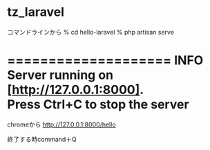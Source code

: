 # tz_laravel

コマンドラインから
% cd hello-laravel
% php artisan serve

====================
  INFO  Server running on [http://127.0.0.1:8000].  
  Press Ctrl+C to stop the server
====================

chromeから
http://127.0.0.1:8000/hello

終了する時command＋Q
